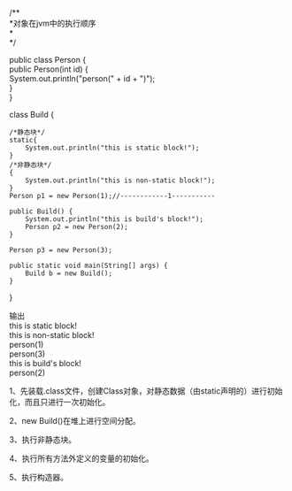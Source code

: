 /**   *对象在jvm中的执行顺序   *   */public class Person {            public Person(int id) {          System.out.println("person(" + id + ")");      }  }    class Build {            /*静态块*/      static{          System.out.println("this is static block!");      }      /*非静态块*/      {          System.out.println("this is non-static block!");      }      Person p1 = new Person(1);//------------1-----------        public Build() {          System.out.println("this is build's block!");          Person p2 = new Person(2);      }        Person p3 = new Person(3);       public static void main(String[] args) {          Build b = new Build();      }  } 输出  this is static block!    this is non-static block!    person(1)     person(3)  this is build's block!  person(2)1、先装载.class文件，创建Class对象，对静态数据（由static声明的）进行初始化，而且只进行一次初始化。2、new Build()在堆上进行空间分配。3、执行非静态块。4、执行所有方法外定义的变量的初始化。5、执行构造器。